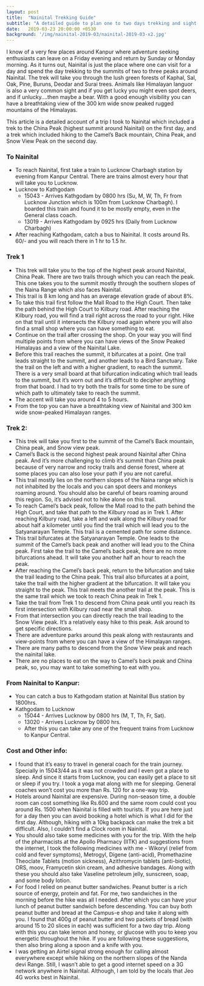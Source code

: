 ```yaml
---
layout: post
title:  "Nainital Trekking Guide"
subtitle: "A detailed guide to plan one to two days trekking and sight-seeing in Nainital, U.K., India"
date:   2019-03-23 20:00:00 +0530
background: '/img/nainital-2019-03/nainital-2019-03-x2.jpg'
---
```


I know of a very few places around Kanpur where adventure seeking enthusiasts can leave on a Friday evening and return by Sunday or Monday morning. As it turns out, Nainital is just the place where one can visit for a day and spend the day trekking to the summits of two to three peaks around Nainital. The trek will take you through the lush green forests of Kaphal, Sal, Oak, Pine, Buruns, Deodar and Surai trees. Animals like Himalayan languor is also a very common sight and if you get lucky you might even spot deers, and if unlucky….then maybe a bear. With a good enough visibility you can have a breathtaking view of the 300 km wide snow peaked rugged mountains of the Himalayas.


This article is a detailed account of a trip I took to Nainital which included a trek to the China Peak (highest summit around Nainital) on the first day, and a trek which included hiking to the Camel’s Back mountain, China Peak, and Snow View Peak on the second day.


### To Nainital
* To reach Nainital, first take a train to Lucknow Charbagh station by evening from Kanpur Central. There are trains almost every hour that will take you to Lucknow.
* Lucknow to Kathgodam
   * 15043 - Arrives Kathgodam by 0800 hrs (Su, M, W, Th, Fr from Lucknow Junction which is 100m from Lucknow Charbagh). I boarded this train and found it to be mostly empty, even in the General class coach.
   * 13019 - Arrives Kathgodam by 0925 hrs (Daily from Lucknow Charbagh)
* After reaching Kathgodam, catch a bus to Nainital. It costs around Rs. 60/- and you will reach there in 1 hr to 1.5 hr.


### Trek 1
* This trek will take you to the top of the highest peak around Nainital, China Peak. There are two trails through which you can reach the peak. This one takes you to the summit mostly through the southern slopes of the Naina Range which also faces Nainital.
* This trail is 8 km long and has an average elevation grade of about 8%.
* To take this trail first follow the Mall Road to the High Court. Then take the path behind the High Court to Kilbury road. After reaching the Kilbury road, you will find a trail right across the road to your right. Hike on that trail until it intersects the Kilbury road again where you will also find a small shop where you can have something to eat.
* Continue on the trail after crossing the shop. On your way you will find multiple points from where you can have views of the Snow Peaked Himalayas and a view of the Nainital Lake.
* Before this trail reaches the summit, it bifurcates at a point. One trail leads straight to the summit, and another leads to a Bird Sanctuary. Take the trail on the left and with a higher gradient, to reach the summit. There is a very small board at that bifurcation indicating which trail leads to the summit, but it’s worn out and it’s difficult to decipher anything from that board. I had to try both the trails for some time to be sure of which path to ultimately take to reach the summit.
* The accent will take you around 4 to 5 hours.
* From the top you can have a breathtaking view of Nainital and 300 km wide snow-peaked Himalayan ranges.


### Trek 2:
* This trek will take you first to the summit of the Camel’s Back mountain, China peak, and Snow view peak.
* Camel’s Back is the second highest peak around Nainital after China peak. And it’s more challenging to climb it’s summit than China peak because of very narrow and rocky trails and dense forest, where at some places you can also lose your path if you are not careful.
* This trail mostly lies on the northern slopes of the Naina range which is not inhabited by the locals and you can spot deers and monkeys roaming around. You should also be careful of bears roaming around this region. So, it’s advised not to hike alone on this trail.
* To reach Camel’s back peak, follow the Mall road to the path behind the High Court, and take that path to the Kilbury road as in Trek 1. After reaching Kilbury road, take a left and walk along the Kilbury road for about half a kilometer until you find the trail which will lead you to the Satyanarayan Temple. This trail is a cemented path for some distance.
* This trail bifurcates at the Satyanarayan Temple. One leads to the summit of the Camel’s back peak and another will lead you to the China peak. First take the trail to the Camel’s back peak, there are no more bifurcations ahead. It will take you another half an hour to reach the peak.
* After reaching the Camel’s back peak, return to the bifurcation and take the trail leading to the China peak. This trail also bifurcates at a point, take the trail with the higher gradient at the bifurcation. It will take you straight to the peak. This trail meets the another trail at the peak. This is the same trail which we took to reach China peak in Trek 1.
* Take the trail from Trek 1 to descend from China peak until you reach its first intersection with Kilbury road near the small shop.
* From that intersection you can directly reach the trail leading to the Snow View peak. It’s a relatively easy hike to this peak. Ask around to get specific directions.
* There are adventure parks around this peak along with restaurants and view-points from where you can have a view of the Himalayan ranges.
* There are many paths to descend from the Snow View peak and reach the nainital lake.
* There are no places to eat on the way to Camel’s back peak and China peak, so, you may want to take something to eat with you.


### From Nainital to Kanpur:
* You can catch a bus to Kathgodam station at Nainital Bus station by 1800hrs.
* Kathgodam to Lucknow
   * 15044 - Arrives Lucknow by 0800 hrs (M, T, Th, Fr, Sat).
   * 13020 - Arrives Lucknow by 0800 hrs.
   * After this you can take any one of the frequent trains from Lucknow to Kanpur Central.


### Cost and Other info:
* I found that it’s easy to travel in general coach for the train journey. Specially in 15043/44 as it was not crowded and I even got a place to sleep. And since it starts from Lucknow, you can easily get a place to sit or sleep if you try. I took a yoga mat along with me for sleeping. General coaches won’t cost you more than Rs. 120 for a one-way trip.
* Hotels around Nainital are expensive. During non-season time, a double room can cost something like Rs.600 and the same room could cost you around Rs. 1500 when Nainital is filled with tourists. If you are here just for a day then you can avoid booking a hotel which is what I did for the first day. Although, hiking with a 10kg backpack can make the trek a bit difficult. Also, I couldn’t find a Clock room in Nainital.
* You should also take some medicines with you for the trip. With the help of the pharmacists at the Apollo Pharmacy (IITK) and suggestions from the internet, I took the following medicines with me - Wikoryl (relief from cold and fever symptoms), Metrogyl, Digene (anti-acid), Promethazine Theoclate Tablets (motion sickness), Azithromycin tablets (anti-biotic), ORS, moov, Framycetin skin cream, and adhesive bandages. Along with these you should also take Vaseline petroleum jelly, sunscreen, soap, and some body lotion.
* For food I relied on peanut butter sandwiches. Peanut butter is a rich source of energy, protein and fat. For me, two sandwiches in the morning before the hike was all I needed. After which you can have your lunch of peanut butter sandwich before descending. You can buy both peanut butter and bread at the Campus-e shop and take it along with you. I found that 400g of peanut butter and two packets of bread (with around 15 to 20 slices in each) was sufficient for a two day trip. Along with this you can take lemon and honey, or glucose with you to keep you energetic throughout the hike. If you are following these suggestions, then also bring along a spoon and a knife with you.
* I was getting an Airtel signal strong enough for calling almost everywhere except while hiking on the northern slopes of the Nanda devi Range. Still, I wasn’t able to get a good internet speed on a 3G network anywhere in Nainital. Although, I am told by the locals that Jeo 4G works best in Nainital.

